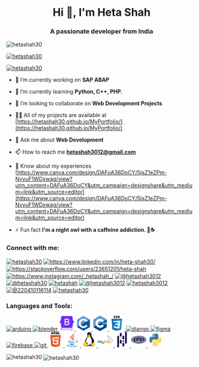 <h1 align="center">Hi 👋, I'm Heta Shah</h1>
<h3 align="center">A passionate developer from India</h3>

<p align="left"> <img src="https://komarev.com/ghpvc/?username=hetashah30&label=Profile%20views&color=0e75b6&style=flat" alt="hetashah30" /> </p>

<p align="left"> <a href="https://github.com/ryo-ma/github-profile-trophy"><img src="https://github-profile-trophy.vercel.app/?username=hetashah30" alt="hetashah30" /></a> </p>

<p align="left"> <a href="https://twitter.com/hetashah30" target="blank"><img src="https://img.shields.io/twitter/follow/hetashah30?logo=twitter&style=for-the-badge" alt="hetashah30" /></a> </p>

- 🔭 I’m currently working on **SAP ABAP**

- 🌱 I’m currently learning **Python, C++, PHP.**

- 👯 I’m looking to collaborate on **Web Development Projects**

- 👨‍💻 All of my projects are available at [https://hetashah30.github.io/MyPortfolio/](https://hetashah30.github.io/MyPortfolio/)

- 💬 Ask me about **Web Development**

- 📫 How to reach me **hetashah3012@gmail.com**

- 📄 Know about my experiences [https://www.canva.com/design/DAFuA36DoCY/5jsZ1eZPm-NvyuF1WDxwag/view?utm_content=DAFuA36DoCY&utm_campaign=designshare&utm_medium=link&utm_source=editor](https://www.canva.com/design/DAFuA36DoCY/5jsZ1eZPm-NvyuF1WDxwag/view?utm_content=DAFuA36DoCY&utm_campaign=designshare&utm_medium=link&utm_source=editor)

- ⚡ Fun fact **I'm a night owl with a caffeine addiction. 🦉☕**

<h3 align="left">Connect with me:</h3>
<p align="left">
<a href="https://twitter.com/hetashah30" target="blank"><img align="center" src="https://raw.githubusercontent.com/rahuldkjain/github-profile-readme-generator/master/src/images/icons/Social/twitter.svg" alt="hetashah30" height="30" width="40" /></a>
<a href="https://linkedin.com/in/https://www.linkedin.com/in/heta-shah30/" target="blank"><img align="center" src="https://raw.githubusercontent.com/rahuldkjain/github-profile-readme-generator/master/src/images/icons/Social/linked-in-alt.svg" alt="https://www.linkedin.com/in/heta-shah30/" height="30" width="40" /></a>
<a href="https://stackoverflow.com/users/https://stackoverflow.com/users/23651201/heta-shah" target="blank"><img align="center" src="https://raw.githubusercontent.com/rahuldkjain/github-profile-readme-generator/master/src/images/icons/Social/stack-overflow.svg" alt="https://stackoverflow.com/users/23651201/heta-shah" height="30" width="40" /></a>
<a href="https://instagram.com/https://www.instagram.com/_hetashah_/" target="blank"><img align="center" src="https://raw.githubusercontent.com/rahuldkjain/github-profile-readme-generator/master/src/images/icons/Social/instagram.svg" alt="https://www.instagram.com/_hetashah_/" height="30" width="40" /></a>
<a href="https://medium.com/@hetashah3012" target="blank"><img align="center" src="https://raw.githubusercontent.com/rahuldkjain/github-profile-readme-generator/master/src/images/icons/Social/medium.svg" alt="@hetashah3012" height="30" width="40" /></a>
<a href="https://www.youtube.com/c/@hetashah30" target="blank"><img align="center" src="https://raw.githubusercontent.com/rahuldkjain/github-profile-readme-generator/master/src/images/icons/Social/youtube.svg" alt="@hetashah30" height="30" width="40" /></a>
<a href="https://www.codechef.com/users/hetashah" target="blank"><img align="center" src="https://cdn.jsdelivr.net/npm/simple-icons@3.1.0/icons/codechef.svg" alt="hetashah" height="30" width="40" /></a>
<a href="https://www.hackerrank.com/@hetashah3012" target="blank"><img align="center" src="https://raw.githubusercontent.com/rahuldkjain/github-profile-readme-generator/master/src/images/icons/Social/hackerrank.svg" alt="@hetashah3012" height="30" width="40" /></a>
<a href="https://www.leetcode.com/hetashah3012" target="blank"><img align="center" src="https://raw.githubusercontent.com/rahuldkjain/github-profile-readme-generator/master/src/images/icons/Social/leet-code.svg" alt="hetashah3012" height="30" width="40" /></a>
<a href="https://www.hackerearth.com/@220410116114" target="blank"><img align="center" src="https://raw.githubusercontent.com/rahuldkjain/github-profile-readme-generator/master/src/images/icons/Social/hackerearth.svg" alt="@220410116114" height="30" width="40" /></a>
<a href="https://discord.gg/hetashah30" target="blank"><img align="center" src="https://raw.githubusercontent.com/rahuldkjain/github-profile-readme-generator/master/src/images/icons/Social/discord.svg" alt="hetashah30" height="30" width="40" /></a>
</p>

<h3 align="left">Languages and Tools:</h3>
<p align="left"> <a href="https://www.arduino.cc/" target="_blank" rel="noreferrer"> <img src="https://cdn.worldvectorlogo.com/logos/arduino-1.svg" alt="arduino" width="40" height="40"/> </a> <a href="https://www.blender.org/" target="_blank" rel="noreferrer"> <img src="https://download.blender.org/branding/community/blender_community_badge_white.svg" alt="blender" width="40" height="40"/> </a> <a href="https://getbootstrap.com" target="_blank" rel="noreferrer"> <img src="https://raw.githubusercontent.com/devicons/devicon/master/icons/bootstrap/bootstrap-plain-wordmark.svg" alt="bootstrap" width="40" height="40"/> </a> <a href="https://www.cprogramming.com/" target="_blank" rel="noreferrer"> <img src="https://raw.githubusercontent.com/devicons/devicon/master/icons/c/c-original.svg" alt="c" width="40" height="40"/> </a> <a href="https://www.w3schools.com/cpp/" target="_blank" rel="noreferrer"> <img src="https://raw.githubusercontent.com/devicons/devicon/master/icons/cplusplus/cplusplus-original.svg" alt="cplusplus" width="40" height="40"/> </a> <a href="https://www.w3schools.com/css/" target="_blank" rel="noreferrer"> <img src="https://raw.githubusercontent.com/devicons/devicon/master/icons/css3/css3-original-wordmark.svg" alt="css3" width="40" height="40"/> </a> <a href="https://www.djangoproject.com/" target="_blank" rel="noreferrer"> <img src="https://cdn.worldvectorlogo.com/logos/django.svg" alt="django" width="40" height="40"/> </a> <a href="https://www.figma.com/" target="_blank" rel="noreferrer"> <img src="https://www.vectorlogo.zone/logos/figma/figma-icon.svg" alt="figma" width="40" height="40"/> </a> <a href="https://firebase.google.com/" target="_blank" rel="noreferrer"> <img src="https://www.vectorlogo.zone/logos/firebase/firebase-icon.svg" alt="firebase" width="40" height="40"/> </a> <a href="https://git-scm.com/" target="_blank" rel="noreferrer"> <img src="https://www.vectorlogo.zone/logos/git-scm/git-scm-icon.svg" alt="git" width="40" height="40"/> </a> <a href="https://www.w3.org/html/" target="_blank" rel="noreferrer"> <img src="https://raw.githubusercontent.com/devicons/devicon/master/icons/html5/html5-original-wordmark.svg" alt="html5" width="40" height="40"/> </a> <a href="https://www.java.com" target="_blank" rel="noreferrer"> <img src="https://raw.githubusercontent.com/devicons/devicon/master/icons/java/java-original.svg" alt="java" width="40" height="40"/> </a> <a href="https://www.linux.org/" target="_blank" rel="noreferrer"> <img src="https://raw.githubusercontent.com/devicons/devicon/master/icons/linux/linux-original.svg" alt="linux" width="40" height="40"/> </a> <a href="https://www.mysql.com/" target="_blank" rel="noreferrer"> <img src="https://raw.githubusercontent.com/devicons/devicon/master/icons/mysql/mysql-original-wordmark.svg" alt="mysql" width="40" height="40"/> </a> <a href="https://pandas.pydata.org/" target="_blank" rel="noreferrer"> <img src="https://raw.githubusercontent.com/devicons/devicon/2ae2a900d2f041da66e950e4d48052658d850630/icons/pandas/pandas-original.svg" alt="pandas" width="40" height="40"/> </a> <a href="https://www.php.net" target="_blank" rel="noreferrer"> <img src="https://raw.githubusercontent.com/devicons/devicon/master/icons/php/php-original.svg" alt="php" width="40" height="40"/> </a> <a href="https://www.python.org" target="_blank" rel="noreferrer"> <img src="https://raw.githubusercontent.com/devicons/devicon/master/icons/python/python-original.svg" alt="python" width="40" height="40"/> </a> </p>

<p><img align="left" src="https://github-readme-stats.vercel.app/api/top-langs?username=hetashah30&show_icons=true&locale=en&layout=compact" alt="hetashah30" /></p>

<p>&nbsp;<img align="center" src="https://github-readme-stats.vercel.app/api?username=hetashah30&show_icons=true&locale=en" alt="hetashah30" /></p>

